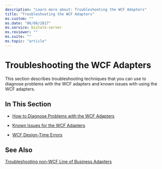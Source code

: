```yaml
---
description: "Learn more about: Troubleshooting the WCF Adapters"
title: "Troubleshooting the WCF Adapters"
ms.custom: ""
ms.date: "06/08/2017"
ms.service: biztalk-server
ms.reviewer: ""
ms.suite: ""
ms.topic: "article"
---
```

# Troubleshooting the WCF Adapters
This section describes troubleshooting techniques that you can use to diagnose problems with the WCF adapters and known issues with using the WCF adapters.  
  
## In This Section  
  
-   [How to Diagnose Problems with the WCF Adapters](../core/how-to-diagnose-problems-with-the-wcf-adapters.md)  
  
-   [Known Issues for the WCF Adapters](../core/known-issues-for-the-wcf-adapters.md)  
  
-   [WCF Design-Time Errors](../core/troubleshooting-the-wcf-adapters.md)  
  
## See Also  
 [Troubleshooting non-WCF Line of Business Adapters](../core/troubleshooting-non-wcf-line-of-business-adapters.md)

